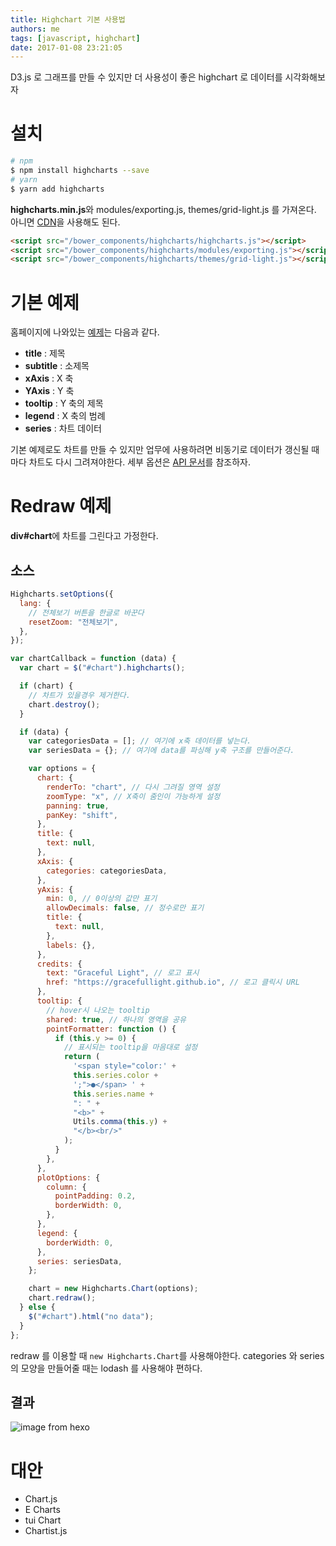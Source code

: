 ```yaml
---
title: Highchart 기본 사용법
authors: me
tags: [javascript, highchart]
date: 2017-01-08 23:21:05
---
```


D3.js 로 그래프를 만들 수 있지만 더 사용성이 좋은 highchart 로 데이터를 시각화해보자

# 설치

```bash
# npm
$ npm install highcharts --save
# yarn
$ yarn add highcharts
```

**highcharts.min.js**와 modules/exporting.js, themes/grid-light.js 를 가져온다.
아니면 [CDN](https://www.jsdelivr.com/package/npm/highcharts)을 사용해도 된다.

```html
<script src="/bower_components/highcharts/highcharts.js"></script>
<script src="/bower_components/highcharts/modules/exporting.js"></script>
<script src="/bower_components/highcharts/themes/grid-light.js"></script>
```

# 기본 예제

홈페이지에 나와있는 [예제](https://www.highcharts.com/demo/line-basic)는 다음과 같다.

- **title** : 제목
- **subtitle** : 소제목
- **xAxis** : X 축
- **YAxis** : Y 축
- **tooltip** : Y 축의 제목
- **legend** : X 축의 범례
- **series** : 차트 데이터

기본 예제로도 차트를 만들 수 있지만 업무에 사용하려면 비동기로 데이터가 갱신될 때마다 차트도 다시 그려져야한다.
세부 옵션은 [API 문서](https://api.highcharts.com/highcharts)를 참조하자.

# Redraw 예제

**div#chart**에 차트를 그린다고 가정한다.

## 소스

```js
Highcharts.setOptions({
  lang: {
    // 전체보기 버튼을 한글로 바꾼다
    resetZoom: "전체보기",
  },
});

var chartCallback = function (data) {
  var chart = $("#chart").highcharts();

  if (chart) {
    // 차트가 있을경우 제거한다.
    chart.destroy();
  }

  if (data) {
    var categoriesData = []; // 여기에 x축 데이터를 넣는다.
    var seriesData = {}; // 여기에 data를 파싱해 y축 구조를 만들어준다.

    var options = {
      chart: {
        renderTo: "chart", // 다시 그려질 영역 설정
        zoomType: "x", // X축이 줌인이 가능하게 설정
        panning: true,
        panKey: "shift",
      },
      title: {
        text: null,
      },
      xAxis: {
        categories: categoriesData,
      },
      yAxis: {
        min: 0, // 0이상의 값만 표기
        allowDecimals: false, // 정수로만 표기
        title: {
          text: null,
        },
        labels: {},
      },
      credits: {
        text: "Graceful Light", // 로고 표시
        href: "https://gracefullight.github.io", // 로고 클릭시 URL
      },
      tooltip: {
        // hover시 나오는 tooltip
        shared: true, // 하나의 영역을 공유
        pointFormatter: function () {
          if (this.y >= 0) {
            // 표시되는 tooltip을 마음대로 설정
            return (
              '<span style="color:' +
              this.series.color +
              ';">●</span> ' +
              this.series.name +
              ": " +
              "<b>" +
              Utils.comma(this.y) +
              "</b><br/>"
            );
          }
        },
      },
      plotOptions: {
        column: {
          pointPadding: 0.2,
          borderWidth: 0,
        },
      },
      legend: {
        borderWidth: 0,
      },
      series: seriesData,
    };

    chart = new Highcharts.Chart(options);
    chart.redraw();
  } else {
    $("#chart").html("no data");
  }
};
```

redraw 를 이용할 때 `new Highcharts.Chart`를 사용해야한다.
categories 와 series 의 모양을 만들어줄 때는 lodash 를 사용해야 편하다.

## 결과

![image from hexo](https://i.imgur.com/7v56peZ.png)

# 대안

- Chart.js
- E Charts
- tui Chart
- Chartist.js
